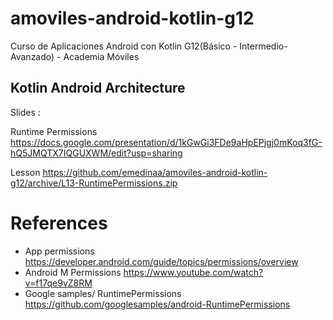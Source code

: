 # amoviles-android-kotlin-g12
Curso de Aplicaciones Android con Kotlin G12(Básico - Intermedio- Avanzado) - Academia Móviles 


## Kotlin Android Architecture

Slides :

Runtime Permissions https://docs.google.com/presentation/d/1kGwGi3FDe9aHpEPjgj0mKoq3fG-hQ5JMQTX7IQGUXWM/edit?usp=sharing

Lesson https://github.com/emedinaa/amoviles-android-kotlin-g12/archive/L13-RuntimePermissions.zip


# References

 - App permissions https://developer.android.com/guide/topics/permissions/overview
 - Android M Permissions https://www.youtube.com/watch?v=f17qe9vZ8RM
 - Google samples/ RuntimePermissions https://github.com/googlesamples/android-RuntimePermissions
 

